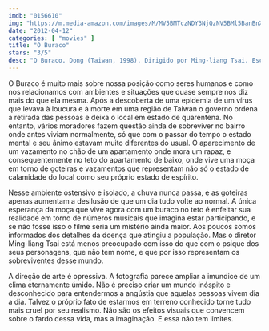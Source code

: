 ```yaml
---
imdb: "0156610"
img: "https://m.media-amazon.com/images/M/MV5BMTczNDY3NjQzNV5BMl5BanBnXkFtZTcwODk4NDIyMQ@@._V1_SY150_CR2,0,101,150_.jpg"
date: "2012-04-12"
categories: [ "movies" ]
title: "O Buraco"
stars: "3/5"
desc: "O Buraco. Dong (Taiwan, 1998). Dirigido por Ming-liang Tsai. Escrito por Ming-liang Tsai, Pi-ying Yang. Com Kuei-Mei Yang, Kang-sheng Lee, Tien Miao, Hui-Chin Lin, Hsiang-Chu Tong, Lin Kun-huei, Jacques Picoux."
---
```

O Buraco é muito mais sobre nossa posição como seres humanos e como nos relacionamos com ambientes e situações que quase sempre nos diz mais do que ela mesma. Após a descoberta de uma epidemia de um vírus que levava à loucura e à morte em uma região de Taiwan o governo ordena a retirada das pessoas e deixa o local em estado de quarentena. No entanto, vários moradores fazem questão ainda de sobreviver no bairro onde antes viviam normalmente, só que com o passar do tempo o estado mental e seu ânimo estavam muito diferentes do usual. O aparecimento de um vazamento no chão de um apartamento onde mora um rapaz, e consequentemente no teto do apartamento de baixo, onde vive uma moça em torno de goteiras e vazamentos que representam não só o estado de calamidade do local como seu próprio estado de espírito.

Nesse ambiente ostensivo e isolado, a chuva nunca passa, e as goteiras apenas aumentam a desilusão de que um dia tudo volte ao normal. A única esperança da moça que vive agora com um buraco no teto é enfeitar sua realidade em torno de números musicais que imagina estar participando, e se não fosse isso o filme seria um mistério ainda maior. Aos poucos somos informados dos detalhes da doença que atingiu a população. Mas o diretor Ming-liang Tsai está menos preocupado com isso do que com o psique dos seus personagens, que não tem nome, e que por isso representam os sobreviventes desse mundo.

A direção de arte é opressiva. A fotografia parece ampliar a imundice de um clima eternamente úmido. Não é preciso criar um mundo inóspito e desconhecido para entendermos a angústia que aquelas pessoas vivem dia a dia. Talvez o próprio fato de estarmos em terreno conhecido torne tudo mais cruel por seu realismo. Não são os efeitos visuais que convencem sobre o fardo dessa vida, mas a imaginação. E essa não tem limites.

